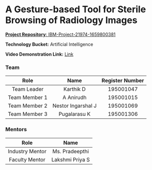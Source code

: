 
# A Gesture-based Tool for Sterile Browsing of Radiology Images

[**Project Repository**: IBM-Project-21974-1659800381](https://github.com/IBM-EPBL/IBM-Project-21974-1659800381)

**Technology Bucket:** Artificial Intelligence 

**Video Demonstration Link:** [Link](https://drive.google.com/file/d/1wd168Ld-yCibywBhVcPSvzHZc-tcosIM/view?usp=sharing)
### Team

| Role     | Name | Register Number |
| :-----------: | :-----------: | :------: |
| Team Leader | Karthik D | 195001047 | 
| Team Member 1 | A Anirudh | 195001015 |
| Team Member 2 | Nestor Ingarshal J | 195001069 | 
| Team Member 3 | Pugalarasu K  | 195001306 |

### Mentors

| Role | Name |
| :-----------: | :------: |
| Industry Mentor | Ms. Pradeepthi |
| Faculty Mentor | Lakshmi Priya S |
